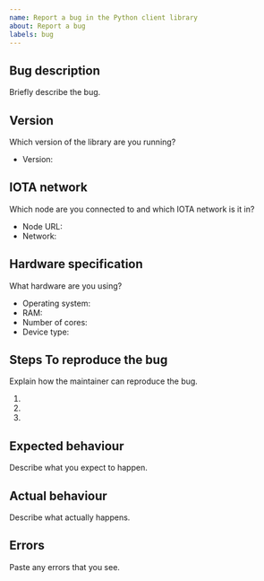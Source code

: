 ```yaml
---
name: Report a bug in the Python client library
about: Report a bug
labels: bug
---
```


## Bug description

Briefly describe the bug.

## Version

Which version of the library are you running?

- Version:

## IOTA network

Which node are you connected to and which IOTA network is it in?

- Node URL:
- Network:

## Hardware specification

What hardware are you using?

- Operating system:
- RAM:
- Number of cores:
- Device type:

## Steps To reproduce the bug

Explain how the maintainer can reproduce the bug.

1. 
2. 
3. 

## Expected behaviour

Describe what you expect to happen.

## Actual behaviour

Describe what actually happens.

## Errors

Paste any errors that you see.
